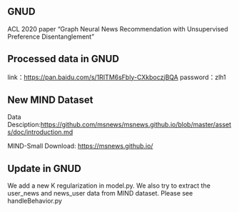 ## GNUD
ACL 2020 paper “Graph Neural News Recommendation with Unsupervised Preference Disentanglement”

## Processed data in GNUD
link：https://pan.baidu.com/s/1RITM6sFbly-CXkboczjBQA 
password：zlh1

## New MIND Dataset
Data Desciption:https://github.com/msnews/msnews.github.io/blob/master/assets/doc/introduction.md 

MIND-Small Download: https://msnews.github.io/

## Update in GNUD
We add a new K regularization in model.py.
We also try to extract the user_news and news_user data from MIND dataset. Please see handleBehavior.py
